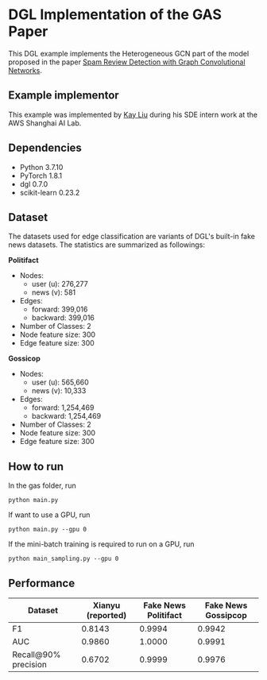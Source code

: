 # DGL Implementation of the GAS Paper

This DGL example implements the Heterogeneous GCN part of the model proposed in the paper [Spam Review Detection with Graph Convolutional Networks](https://arxiv.org/abs/1908.10679).

Example implementor
----------------------
This example was implemented by [Kay Liu](https://github.com/kayzliu) during his SDE intern work at the AWS Shanghai AI Lab.

Dependencies
----------------------
- Python 3.7.10
- PyTorch 1.8.1
- dgl 0.7.0
- scikit-learn 0.23.2

Dataset
---------------------------------------
The datasets used for edge classification are variants of DGL's built-in fake news datasets. The statistics are summarized as followings:

**Politifact**

- Nodes:
    - user (u): 276,277
    - news (v): 581
- Edges:
    - forward: 399,016
    - backward: 399,016
- Number of Classes: 2
- Node feature size: 300
- Edge feature size: 300

**Gossicop** 

- Nodes:
    - user (u): 565,660
    - news (v): 10,333
- Edges:
    - forward: 1,254,469
    - backward: 1,254,469
- Number of Classes: 2
- Node feature size: 300
- Edge feature size: 300

How to run
--------------------------------
In the gas folder, run
```
python main.py
```

If want to use a GPU, run
```
python main.py --gpu 0
```

If the mini-batch training is required to run on a GPU, run
```
python main_sampling.py --gpu 0
```

Performance
-------------------------
|Dataset               | Xianyu (reported) | Fake News Politifact | Fake News Gossipcop |
| -------------------- | ----------------- | -------------------- | ------------------- |
| F1                   | 0.8143            | 0.9994               | 0.9942              |
| AUC                  | 0.9860            | 1.0000               | 0.9991              |
| Recall@90% precision | 0.6702            | 0.9999               | 0.9976              |